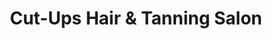 ---
title: "Cut-Ups Hair & Tanning Salon"
url: /siloam/cut-ups-hair-and-tanning-salon/
shop: beauty
---